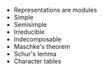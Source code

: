 - Representations are modules
- Simple
- Semisimple
- Irreducible
- Indecomposable
- Maschke's theorem
- Schur's lemma
- Character tables